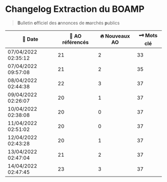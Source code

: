 # Changelog Extraction du BOAMP
> **B**ulletin **o**fficiel des **a**nnonces de **m**archés **p**ublics

| 📅 Date | 📝 AO référencés | 🔥 Nouveaux AO | 🗝 Mots clé |
|---|---|---|---|
|07/04/2022 02:35:12 | 21 | 2 | 33|
|07/04/2022 09:57:08 | 21 | 2 | 35|
|08/04/2022 02:44:38 | 22 | 3 | 37|
|09/04/2022 02:26:07 | 20 | 1 | 37|
|10/04/2022 02:38:08 | 20 | 0 | 37|
|11/04/2022 02:51:02 | 20 | 0 | 37|
|12/04/2022 02:43:28 | 20 | 1 | 37|
|13/04/2022 02:47:04 | 21 | 2 | 37|
|14/04/2022 02:47:45 | 23 | 3 | 37|
